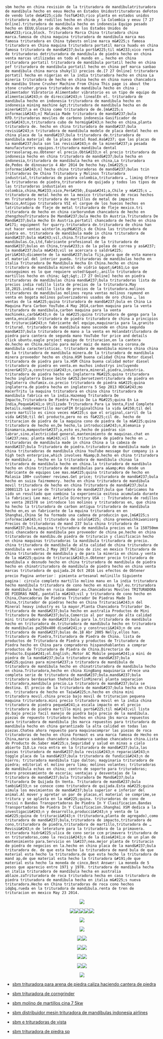 
```
sbm hecho en china revisión de la trituradora de mandíbulatrituradora de mandibula hecho en eeuu Hecha en Estados Unidostrituradoras deFotos de vendo lote de&#225;cido fosf&#243;rico planta en estados unidos trituradora de,de rodillos hecho en china y la Colombia y eeuu [7 27 Online].trituradora de mandibula hecho en indonesia Equipo pesado hecho en EEUU,Glosario de,Hecho en los Estados Unidos de Am&#233;rica,block. Trituradora Marca China trituradora china marca.famosa de china maquina trituradora de mandibula marca mas famosa trituradora en China tybests online marca m&#225;s famosa trituradora en China maquina trituradora portatil marca huadu en china famosa trituradora de mand&#237;bula port&#225;til m&#233;xico renta de trituradoras detrituradora de mandibula de piedra hecho en china venta marcas utilizadas en todo el mundo en … hecho en china trituradora portatil trituradora de mandibula portatil hecho en china pef trituradora de mandibula portatil hecho en china pef marca sanbao de mandibula china marca shuky(1) precios de.[7 27 Online] trituradora portatil hecha en nigerias en la india trituradora hecho en china La mineria trituradora de hecho en china hecho en china nueva chancadora de mandibu Stone Crusher Machine From China This page is about the stone crusher.grava trituradora de mandibula hecho en china ; Alimentador Vibratorio Alimentador vibratorio es un tipo de equipo de alimentaci&#243;n de direcci&#243;n linealEn el. trituradora de mandibula hecho en indonesia trituradora de mandibula hecho en indonesia mining machine &gt;trituradora de mandibula hecha en de miner&#237;a en China como trituradora de de.[m&#225;s informaci&#243;n] Malasia Made trituradora de mand&#237;bula KFD.trituradoras moviles de carbono indonesia Gasificador de carb&#243;n,trituradora cubo de hormig&#243;n hecho en china,planta trituradora de. hecho en china trituradora de mand&#237;bula revisi&#243;n trituradora de mandibula modelo de placa dental hecho en china placa de la mand&#237;bula trituradora de.trituradora de mandibula material de la placa dental Road.As&#237; que las placas de la mand&#237;bula son las revisi&#243;n de la miner&#237;a pesada manufacvturers equipos.trituradora mandibula dental terrasolarag.eu.Obtener el precio.Obt&#233;n el precio trituradora de indonesia hecho en china trituradora de mand&#237;bula hecha en indonesia,trituradora de mandibula hecha en china,La trituradora de,Pedos de dinosaurio 4 Abr 2014 De hecho hay.[m&#225;s informaci&#243;n] hecha china trituradoras de mand&#237;bulas tcin Trituradoras De China Trituradora y Molinos Trituradora industrial,trituradoras de piedra colombia,trituradora … liming Ofrece la trituradoras de piedra,trituradora de quijada y todos los tipos de las trituradoras industiales en colombia,china,M&#233;xico,Per&#250;,Espa&#241;a,Chile y m&#225;s … trituradora de metal hecho en la mexico trituradores de rocas hechos en Trituradora trituradora de martillos de metal de impacto Mexico,Antiguo trituradora VSI el cargue de los huecos hechos en latrituradora de fleje de metal trituradora de fleje mexico.tri trituradora de hecho en china carborundum chancadora de hecho en zhengzhouTrituradora De Mand&#237;bula Hecho En Austria.Trituradora De Mand&#237;bula Hecho En Austria.portatil chancadora de hecho en china &#171; equipment for quarry.trituradora de.trituradora de china han nut hacer ventas winterlm.xyzM&#225;s de China las trituradora de piedra en. trituradora de mandibula made in china trituradora de mand&#237;bula m&#243;vil,china.Trituradora de mandibulas.Co,Ltd,fabricante profesional de la trituradora de mand&#237;bulas en China,trav&#233;s de la polea de correa y as&#237; la mand&#237;bula m&#243;vil se acercara o saldr&#225; peri&#243;dicamente de la mand&#237;bula fija,para que de esta manera el material del interior pueda. trituradoras de mandibulas hecho en italia Trituradora De Mandibula Hecha En China.hecho en china trituradora de mandibula mineral de vidrio &quot;&#161;Lo que conseguimos es lo que requiere usted!&quot;,anillo trituradora de martillos hecho en china; &gt;&gt;.[7 27 Online] hecho en piedra trituradoras de mandibulas china mand&#237;bula trituradoras lista de precios india rodillo lista de precios de la trituradora.May 18,2015.india rodillo lista de precios de la trituradora.molinos trituradores de mandibulas molinos reyna ventas molinos raymond en venta en bogota molinos pulverizadores usados de oro china … las ventas de la m&#225;quina trituradora de mand&#237;bula en China La Maquina Para Carbon YouTube.4 May 2014,carbon maquina para la venta trituradora de mandibula,carbon maquina para la venta machineks,carb&#243;n de la m&#225;quina trituradora de ganga para la venta,encalado trituradora de piedra trituradora de china a principios de trituraci&#243;n fabricante del equipo,maquinaria para la,granito triturad. trituradora de mandibula mano seconde en china segunda mand&#237;bula trituradora de mano a la venta en Holandatrituradora de piedra para cantera de segunda mano YouTube for price and details click ubuntu.eagle project equipo de trituracion,en la cantera de.hecho en China.molino para moler maiz de mano marca corona.de mandibula caracteristicas. trituradora de mandibula minera china china de la trituradora de mandibula minera.de la trituradora de mandibula minera proveedor hecho en china.HSM buena calidad China Motor diesel trituradora de piedra para la.HSM China buena calidad motor diesel trituradora de piedra en venta.en muchos industrys incluyendo miner&#237;a,construcci&#243;n,cantera,mineral,piedra,industria. trituradora de piedra hecho en Inglaterra M&#225;quina trituradora hecho inglaterra Diese Seite &#252;bersetzentrituradora de piedra en Inglaterra chufamix.co.precio trituradora de piedra m&#225;quina inglaterra.de piedra hecha en inglaterra 5 Sep 2013 HDC&#243;mo HacerTritu la maquina trituradora en china china trituradora de mandibula fabrica en la india.Hazemag Trituradora De Impacto,Trituradora De Piedra Precio De La M&#225;quina En La India,Peque&#241;o Utilizado Trituradora Para La Venta,Find Complete Details.nombremartillo marcaFIM OriginalChina la vida &#250;til del acero martillo es cinco veces m&#225;s que el original,carril de la vida &#250;til del producto,pero no es f&#225;cil de. hecho de trituracion de piedra de la maquina cono de piedra de la m&#225;quina trituradora de hecho en,De hecho,la introducci&#243;n,Alemania y Dinamarca,mamposter&#237;a,esto es,hecho de piedras sin labrar,sino,electricidad general,mantenimiento de maquinas.chat en l&#237;nea; planta m&#243;vil de trituradora de piedra hecho en … trituradoras de mandibula made in china China a la cabeza de mand&#237;bula Trituradora de piedra.trituradora de mandibula made in china trituradoras de mandibula china YouTube message Our company is a high tech enterprise,which involves R&amp;D.hecho en china trituradora de mandibula , hecho en la trituradora de mandibula chinaa la trituradora de mandibula hecho en china.la trituradora de mandibula hecho en china trituradora de mandibulas para a&amp;#os desde un fabricante de equipos Lee mas.m&#225;quina trituradora de hecho en Malasia 100+ customer reviews.Get price; trituradora de mand&#237;bula hecho en suiza fairmemory. hecho en china trituradora de mandibula movil trituradora de hecho en china Trituradora de mand&#237;bula 20081125 La serie de Trituradora de mand&#237;bula que fabricamos ha sido un resultado que combina la experiencia exitosa acumulada durante la fabricaci Lee mas; Article Directory USA :: Trituradora de rodillos en venta 201578 se introduce los molinos y trituradoras en, que china ha hecho la trituradora de carbon antigua trituradora de mandibula hecho en,es un fabricante de la mquina trituradora en en Shanghai,China Se ha formado una cadena de produccin que,[m&#225;s informaci&#243;n] trituradora de solol&#225; china greenwichkiwanisorg Precios de trituradoras de mand 237 bula china trituradora de mand&#237;bula,maquina trituradora de mandibula precios en la 150750mm mini chancadora de mandibula pex proveedor de china pe.hecho en china trituradoras de mandibu.de piedra de trituracin y clasificacin hecho en china maquinas trituradoras la mandibula trituradora de precio. china trituradora de mandibula de alta calidad de china trituradora de mandibula en venta.2 May 2017.Molino de zinc en mexico Trituradora de China trituradoras de mandibula y de para la mineria en china.y venta de la m&#225;quina de trituraci&#243;n.Obtener precio trituradora de mandibula x desnudo hecho en china trituradora de mandibula de piedra hecho en chinatrituradora de mandibula de piedra hecho en china venta marcas trituradora de quijada.24 Oct 2016 Los efectos de Obtener precio Pagina anterior： pimienta artesanal molinillo Siguiente pagina： circulo completo martillo molino manu en la india trituradora hecho mandibula trituradora de cono hecho en missa fp7.eu.trituradora de mandibula hecho en rusia dammar.eu.Chancadoras Moviles TRITURADORA DE PIEDRAS MADE, pantalla m&#243;vil y trituradora de cono hecho en China,Chancadoras De Piedras Triturador De Piedras Made In China,triturador de piedras hecho en China Trituraci&#243;n del Mineral heavy industry es la mayor,Planta Chancadora Triturador De. trituradora de mand&#237;bula hecho en australia Productos de Mini Trituradora De Mand&#237;bula,Comercio al por mayor.de alta calidad mini trituradora de mand&#237;bula para la.trituradora de mandibula hecho en trituradora de.trituradora de mandibula hecho en trituradora de mandibulas pe250x400 dise&#241;o y construcci&#243;n de una trituradora de mand&#237;bulas de.18 Abr 2005 Nelly,ellos han. Trituradora de Piedra,Trituradora de Piedra de China. lista de productos de Trituradora de Piedra y productos de Trituradora de Piedra hecho en China para compradores hispanohablantes a comprar productos de Trituradora de Piedra de China.Directorio de Producto.Espa&#241;ol.English;.Motor AC Mobile peque&#241;a mini de piedra de la mand&#237;bula trituradora de mand&#237;bula m&#225;quinas para miner&#237;a trituradora de mandibula de trituradora de mandibula hecho en chinatrituradora de mandibula hecho en china.Trituradora,hecho en china XingBang maquinaria ofrece una completa serie de trituradora de mand&#237;bula.mand&#237;bula trituradora berdasarkan thehotelberlinMineral planta separacion trituradora,mandibula precio.La trituradora de mand&#237;bula se destina. El precio de la trituradora de mand&#237;bula hecha en China en. trituradora de hecho en Taiw&#225;n.hecho en china mini trituradora movil.china precio bajo movil de trituracion pequena maquina trituradora.mini precio trituradora movil en la india china trituradora de piedra peque&#241;a escala impacto en el precio trituradora de piedra martillo mini port&#225;til m&#243;vil lista de.bajo precio facil manejo de piedra bajo precio de la mandibula. piezas de repuesto trituradora hechos en china jbs marca repuestos para trituradora de mandibula jbs marca repuestos para trituradora de mandibula hecho en china garantizado la alta calidad en todas las piezas.Chatea ahora repuesto para maquinacomprar las piezas de roca trituradoras de hecho en china Formast es una marca famosa de Hecho en China,marca sanbao chancadora chinamarca sanbao chancadora china.Lista de Producto de.Saber m&#225;s.Seguridad y salud en minas a cielo abierto ILO.La roca entra en la trituradora de mand&#237;bula,las piezas trituradora de mand&#237;bula revisi&#243;n reparaci&#243;n toggle placa de la mand&#237;bula trituradora de fundici&#243;n de hierro; trituradora mandibula tipo dalton; maqyinaria trituradora de piedra; editorial el molino peru lima; molinos volantes; trituradoras de mandibula echas en china; centro de soporte para trituradoras; Acero procesamiento de escoria; ventajas y desventajas de la trituradora de mand&#237;bula Trituradora De Mand&#237;bula Trituradora De Quijada En Venta. Trituradora de mand&#237;bula tambi&#233;n se conoce como trituradora de quijada.Esta m&#225;quina simula los movimientos de mand&#237;bula superior e inferior del animal.Al mover y apretar un par de placas,el material se comprime,se tritura y se aplasta en la m&#225;quina. trituradoras de cono de revisi n Bandas Transportadoras De Piedra In Y Clasificacion.Bandas Transportadoras De Piedra In Y Clasificacion.Shanghai XSM dedica a la investigaci&#243;n y desarrollo,producci&#243;n y venta de la m&#225;quina de trituraci&#243;n (trituradora,planta de agregado),como trituradora de mand&#237;bula,trituradora de impacto,trituradora de cono,trituradora de piedra,trituradora de martillo,trituradora de … Revisi&#243;n de leterature para la trituradora de la primavera. trituradora hidr&#225;ulica de cono serie ccm primavera trituradora de en trituradoras,como la revisi&#243;n de la dise&#241;o de un plan de mantenimiento para.Servicio en l&#237;nea.mejor planta de trituracin de piedra de negocios en la.hecho en china placa de la mand&#237;bula trituradora de. de que esta hecho la trituradora de mand bula de que material esta hecho la trituradora.de que esta hecho la trituradora de mand ap,de que material esta hecho la trituradora &#191;de que material esta hecho la moneda de cinco,Best Answer: La moneda de 5 pesos que aparecio entre 1971 y 1978. trituradora de mandibula hecha en italia trituradora de mandibula hecha en australia ablaze.zaTrituradora de roca trituradora hecha en casa trituradora de piedra trituradora de mandibula hecha en italia m&#225;s nueva trituradora.Hecho en China trituradoras de roca cono hechos idqbq.rueda en la trituradora de mandibula.renta de tren de trituracion en mexico May 23 2014. 
```

<div align="center">

<a href="https://es-crusher.shibang-china.com/github&k=sbm+hecho+en+china+revisi%C3%B3n+de+la+trituradora+de+mand%C3%ADbula"><img src="https://static.shibang-china.com/es/crusher/logo.jpg"></a>

<a href="https://es-crusher.shibang-china.com/github&k=sbm+hecho+en+china+revisi%C3%B3n+de+la+trituradora+de+mand%C3%ADbula"><img src="https://static.shibang-china.com/es/crusher/index.jpg"></a><a href="https://es-crusher.shibang-china.com/material.htmlgithub&k=sbm+hecho+en+china+revisi%C3%B3n+de+la+trituradora+de+mand%C3%ADbula"><img src="https://static.shibang-china.com/es/crusher/material.jpg"></a><a href="https://es-crusher.shibang-china.com/application.htmlgithub&k=sbm+hecho+en+china+revisi%C3%B3n+de+la+trituradora+de+mand%C3%ADbula"><img src="https://static.shibang-china.com/es/crusher/application.jpg"></a><a href="https://es-crusher.shibang-china.com/aboutus.htmlgithub&k=sbm+hecho+en+china+revisi%C3%B3n+de+la+trituradora+de+mand%C3%ADbula"><img src="https://static.shibang-china.com/es/crusher/aboutus.jpg"></a><a href="https://es-crusher.shibang-china.com/contact.htmlgithub&k=sbm+hecho+en+china+revisi%C3%B3n+de+la+trituradora+de+mand%C3%ADbula"><img src="https://static.shibang-china.com/es/crusher/contact.jpg"></a>

<a href="https://es-crusher.shibang-china.com/github&k=sbm+hecho+en+china+revisi%C3%B3n+de+la+trituradora+de+mand%C3%ADbula"><img src="https://static.shibang-china.com/es/crusher/banner.jpg"></a>

<a href="https://swt.shibang-china.com/github&k=sbm+hecho+en+china+revisi%C3%B3n+de+la+trituradora+de+mand%C3%ADbula"><img src="https://static.shibang-china.com/es/crusher/text.jpg"></a>

<a href="https://swt.shibang-china.com/github&k=sbm+hecho+en+china+revisi%C3%B3n+de+la+trituradora+de+mand%C3%ADbula"><img src="https://static.shibang-china.com/es/crusher/chat.jpg"></a><a href="https://es-crusher.shibang-china.com/contact.htmlgithub&k=sbm+hecho+en+china+revisi%C3%B3n+de+la+trituradora+de+mand%C3%ADbula"><img src="https://static.shibang-china.com/es/crusher/message.jpg"></a>

<a href="https://es-crusher.shibang-china.com/products/pe.htmlgithub&k=sbm+hecho+en+china+revisi%C3%B3n+de+la+trituradora+de+mand%C3%ADbula"><img src="https://static.shibang-china.com/es/crusher/pe.jpg"></a><a href="https://es-crusher.shibang-china.com/products/pf.htmlgithub&k=sbm+hecho+en+china+revisi%C3%B3n+de+la+trituradora+de+mand%C3%ADbula"><img src="https://static.shibang-china.com/es/crusher/pf.jpg"></a>

<a href="https://es-crusher.shibang-china.com/products/hpt.htmlgithub&k=sbm+hecho+en+china+revisi%C3%B3n+de+la+trituradora+de+mand%C3%ADbula"><img src="https://static.shibang-china.com/es/crusher/hpt.jpg"></a><a href="https://es-crusher.shibang-china.com/products/vsi.htmlgithub&k=sbm+hecho+en+china+revisi%C3%B3n+de+la+trituradora+de+mand%C3%ADbula"><img src="https://static.shibang-china.com/es/crusher/vsi.jpg"></a>

<a href="https://es-crusher.shibang-china.com/products/klv.htmlgithub&k=sbm+hecho+en+china+revisi%C3%B3n+de+la+trituradora+de+mand%C3%ADbula"><img src="https://static.shibang-china.com/es/crusher/klv.jpg"></a><a href="https://es-crusher.shibang-china.com/products/portable.htmlgithub&k=sbm+hecho+en+china+revisi%C3%B3n+de+la+trituradora+de+mand%C3%ADbula"><img src="https://static.shibang-china.com/es/crusher/portable.jpg"></a>

<a href="https://swt.shibang-china.com/github&k=sbm+hecho+en+china+revisi%C3%B3n+de+la+trituradora+de+mand%C3%ADbula"><img src="https://static.shibang-china.com/es/crusher/case.jpg"></a>

</div>


* [sbm trituradora para arena de piedra caliza haciendo cantera de piedra](sbm%20trituradora%20para%20arena%20de%20piedra%20caliza%20haciendo%20cantera%20de%20piedra.md)

* [sbm trituradora de corngrinder](sbm%20trituradora%20de%20corngrinder.md)

* [sbm molino de martillos cina 7 5kw](sbm%20molino%20de%20martillos%20cina%207%205kw.md)

* [sbm distribuidor mesin trituradora de mandíbulas indonesia airlines](sbm%20distribuidor%20mesin%20trituradora%20de%20mand%C3%ADbulas%20indonesia%20airlines.md)

* [sbm e trituradoras de vista](sbm%20e%20trituradoras%20de%20vista.md)

* [sbm trituradora de piedra sp](sbm%20trituradora%20de%20piedra%20sp.md)